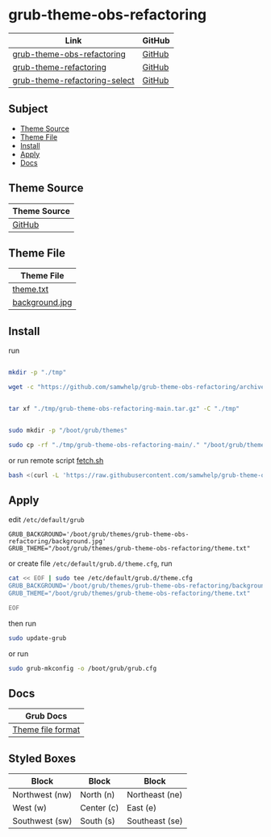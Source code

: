 

# grub-theme-obs-refactoring

| Link | GitHub |
| ---- | ------ |
| [grub-theme-obs-refactoring](https://samwhelp.github.io/grub-theme-obs-refactoring/) | [GitHub](https://github.com/samwhelp/grub-theme-obs-refactoring) |
| [grub-theme-refactoring](https://samwhelp.github.io/grub-theme-refactoring) | [GitHub](https://github.com/samwhelp/grub-theme-refactoring) |
| [grub-theme-refactoring-select](https://samwhelp.github.io/grub-theme-refactoring-select/) | [GitHub](https://github.com/samwhelp/grub-theme-refactoring-select) |




## Subject

* [Theme Source](#theme-source)
* [Theme File](#theme-file)
* [Install](#install)
* [Apply](#apply)
* [Docs](#docs)




## Theme Source

| Theme Source |
| ------------ |
| [GitHub](https://github.com/obster-y/grub-theme-obs) |





## Theme File

| Theme File                       |
| -------------------------------- |
| [theme.txt](theme.txt)           |
| [background.jpg](background.jpg) |




## Install

run

``` sh

mkdir -p "./tmp"

wget -c "https://github.com/samwhelp/grub-theme-obs-refactoring/archive/refs/heads/main.tar.gz" -O "./tmp/grub-theme-obs-refactoring-main.tar.gz"


tar xf "./tmp/grub-theme-obs-refactoring-main.tar.gz" -C "./tmp"


sudo mkdir -p "/boot/grub/themes"

sudo cp -rf "./tmp/grub-theme-obs-refactoring-main/." "/boot/grub/themes/grub-theme-obs-refactoring"

```

or run remote script [fetch.sh](https://github.com/samwhelp/grub-theme-obs-refactoring/blob/main/helper/theme-installer/fetch.sh)

``` sh
bash <(curl -L 'https://raw.githubusercontent.com/samwhelp/grub-theme-obs-refactoring/main/helper/theme-installer/fetch.sh')
```




## Apply

edit `/etc/default/grub`

```
GRUB_BACKGROUND='/boot/grub/themes/grub-theme-obs-refactoring/background.jpg'
GRUB_THEME="/boot/grub/themes/grub-theme-obs-refactoring/theme.txt"
```

or create file `/etc/default/grub.d/theme.cfg`, run

``` sh
cat << EOF | sudo tee /etc/default/grub.d/theme.cfg
GRUB_BACKGROUND='/boot/grub/themes/grub-theme-obs-refactoring/background.jpg'
GRUB_THEME="/boot/grub/themes/grub-theme-obs-refactoring/theme.txt"

EOF
```


then run

``` sh
sudo update-grub
```

or run

``` sh
sudo grub-mkconfig -o /boot/grub/grub.cfg
```




## Docs

| Grub Docs |
| ---- |
| [Theme file format](https://www.gnu.org/software/grub/manual/grub/html_node/Theme-file-format.html) |




## Styled Boxes

| Block          | Block      | Block          |
| ---------------| ---------- | -------------- |
| Northwest (nw) | North (n)  | Northeast (ne) |
| West (w)       | Center (c) | East (e)       |
| Southwest (sw) | South (s)  | Southeast (se) |
